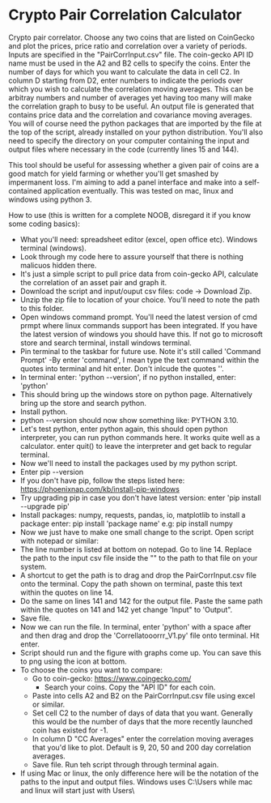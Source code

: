 # Crypto Pair Correlation Calculator
Crypto pair correlator. Choose any two coins that are listed on CoinGecko and plot the prices, price ratio and correlation over a variety of periods. Inputs are specified in the "PairCorrInput.csv" file. The coin-gecko API ID name must be used in the A2 and B2 cells to specify the coins.  Enter the number of days for which you want to calculate the data in cell C2. In column D starting from D2, enter numbers to indicate the periods over which you wish to calculate the correlation moving averages. This can be arbitray numbers and number of averages yet having too many will make the correlation graph to busy to be useful. An output file is generated that contains price data and the correlation and covariance moving averages. You will of course need the python packages that are imported by the file at the top of the script, already installed on your python distribution. You'll also need to specify the directory on your computer containing the input and output files where necessary in the code (currently lines 15 and 144). 
  
This tool should be useful for assessing whether a given pair of coins are a good match for yield farming or whether you'll get smashed by impermanent loss. I'm aiming to add a panel interface and make into a self-contained application eventually.  This was tested on mac, linux and windows using python 3. 

How to use (this is written for a complete NOOB, disregard it if you know some coding basics):

- What you'll need: spreadsheet editor (excel, open office etc). Windows terminal (windows).
- Look through my code here to assure yourself that there is nothing malicuos hidden there. 
- It's just a simple script to pull price data from coin-gecko API, calculate the correlation of an asset pair and graph it. 
- Download the script and input/ouput csv files: code -> Download Zip.
- Unzip the zip file to location of your choice. You'll need to note the path to this folder.
- Open windows command prompt. You'll need the latest version of cmd prmpt where linux commands support has been
integrated. If you have the latest version of windows you should have this. If not go to microsoft store and search terminal, install windows terminal. 
- Pin terminal to the taskbar for future use. Note it's still called 'Command Prompt' 
-By enter 'command', I mean type the text command within the quotes into terminal and hit enter. Don't inlcude the quotes ''.
- In terminal enter: 'python --version', if no python installed, enter: 'python'
- This should bring up the windows store on python page. Alternatively bring up the store and search python. 
- Install python. 
- python --version should now show something like: PYTHON 3.10.
- Let's test python, enter python again, this should open python interpreter, you can run python commands here. It works quite well as a calculator. 
enter quit() to leave the interpreter and get back to regular terminal.  
- Now we'll need to install the packages used by my python script.
- Enter pip --version
- If you don't have pip, follow the steps listed here: https://phoenixnap.com/kb/install-pip-windows
- Try upgrading pip in case you don't have latest version: enter 'pip install --upgrade pip'
- Install packages: numpy, requests, pandas, io, matplotlib to install a package enter: pip install 'package name' e.g: pip install numpy
- Now we just have to make one small change to the script. Open script with notepad or similar:
- The line number is listed at bottom on notepad. Go to line 14. Replace the path to the input csv file inside the "" to the path to that file on your system.
- A shortcut to get the path is to drag and drop the PairCorrInput.csv file onto the terminal. Copy the path shown on terminal, paste this text within the quotes
on line 14. 
- Do the same on lines 141 and 142 for the output file. Paste the same path within the quotes on 141 and 142 yet change 'Input" to 'Output". 
- Save file.
- Now we can run the file. In terminal, enter 'python' with a space after and then drag and drop the 'Correllatooorrr_V1.py' file onto terminal. Hit enter. 
- Script should run and the figure with graphs come up. You can save this to png using the icon at bottom. 
- To choose the coins you want to compare: 
	- Go to coin-gecko: https://www.coingecko.com/
        - Search your coins. Copy the "API ID" for each coin.
	- Paste into cells A2 and B2 on the PairCorrInput.csv file using excel or similar. 
	- Set cell C2 to the number of days of data that you want. Generally this would be the number of days that the more recently launched coin has existed for -1. 
	- In column D "CC Averages" enter the correlation moving averages that you'd like to plot. Default is 9, 20, 50 and 200 day correlation averages. 
	- Save file. Run teh script through through terminal again. 
- If using Mac or linux, the only difference here will be the notation of the paths to the input and output files. Windows uses C:\Users while mac and linux will start just with Users\
